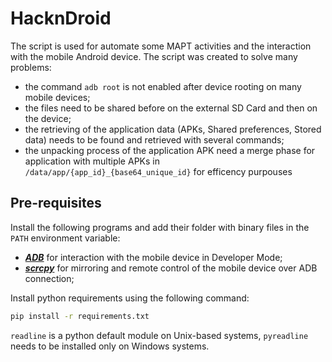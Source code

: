 # HacknDroid
The script is used for automate some MAPT activities and the interaction with the mobile Android device. The script was created to solve many problems:
- the command `adb root` is not enabled after device rooting on many mobile devices;
- the files need to be shared before on the external SD Card and then on the device;
- the retrieving of the application data (APKs, Shared preferences, Stored data) needs to be found and retrieved with several commands;
- the unpacking process of the application APK need a merge phase for application with multiple APKs in `/data/app/{app_id}_{base64_unique_id}` for efficency purpouses

## Pre-requisites
Install the following programs and add their folder with binary files in the `PATH` environment variable:
- [***ADB***](https://developer.android.com/tools/adb) for interaction with the mobile device in Developer Mode;
- [***scrcpy***](https://github.com/Genymobile/scrcpy) for mirroring and remote control of the mobile device over ADB connection;

Install python requirements using the following command:
```bash
pip install -r requirements.txt
```

`readline` is a python default module on Unix-based systems, `pyreadline` needs to be installed only on Windows systems.
